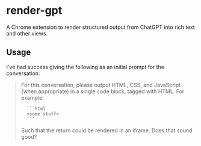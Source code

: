 # render-gpt

A Chrome extension to render structured output from ChatGPT into rich text and other views.


## Usage
I've had success giving the following as an initial prompt for the conversation:


> For this conversation, please output HTML, CSS, and JavaScript (when appropriate) in a single code block, tagged with HTML. For example:
> 
>       ```html 
>       <some stuff>
>       ```
> 
> Such that the return could be rendered in an iframe. Does that sound good?
